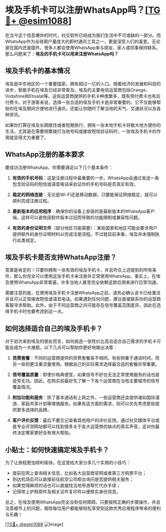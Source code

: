 # 埃及手机卡可以注册WhatsApp吗？[[TG💪+ @esim1088](https://t.me/s/esim1088)]

在当今这个信息爆炸的时代，社交软件已经成为我们生活中不可或缺的一部分。而WhatsApp作为全球用户量庞大的即时通讯工具之一，更是深受人们的喜爱。无论是在国内还是国外，很多人都会使用WhatsApp来与朋友、家人或同事保持联系。那么问题来了：**埃及的手机卡可以用来注册WhatsApp吗？**

## 埃及手机卡的基本情况

埃及是中东地区的一个重要国家，拥有超过一亿的人口。随着经济的发展和科技的进步，智能手机在埃及已经非常普及。埃及的主要电信运营商包括Orange、Vodafone和Etisalat等。这些运营商提供的手机卡种类繁多，既有预付费卡也有后付费卡。对于游客来说，选择一张合适的埃及手机卡是非常重要的，它不仅能够帮助你在埃及期间方便地进行通讯，还能让你随时了解当地的天气、交通状况以及各种资讯。

如果你打算在埃及长期居住或者短期旅行，拥有一张本地手机卡将极大地方便你的生活。尤其是在需要频繁拨打当地号码或接收短信验证码时，一张埃及手机卡的作用就显得尤为重要了。

## WhatsApp注册的基本要求

要成功注册WhatsApp，你需要满足以下几个基本条件：

1. **有效的手机号码**：这是注册过程中最重要的一步。WhatsApp会通过发送一条包含验证码的短信或语音电话来验证你的手机号码是否真实有效。
   
2. **稳定的网络连接**：无论是Wi-Fi还是移动数据，只要能保证网络稳定，就可以顺利完成注册过程。
   
3. **最新版本的应用程序**：确保你的设备上安装的是最新版本的WhatsApp客户端，这样可以避免因软件版本过旧而导致的功能限制或兼容性问题。

4. **有效的身份证明文件**（部分地区可能需要）：某些国家和地区可能会要求用户提供额外的身份证明材料以完成注册流程。不过就目前来看，埃及并未强制执行此类规定。

## 埃及手机卡是否支持WhatsApp注册？

答案是肯定的！只要你拥有一张有效的埃及手机卡，并且符合上述提到的所有条件，那么你完全可以使用这张手机卡来注册并正常使用WhatsApp。事实上，在埃及使用WhatsApp非常普遍，许多当地人甚至完全依赖这款应用来进行日常沟通。

需要注意的是，在使用埃及手机卡注册WhatsApp之前，请务必确认该卡已经激活并且可以正常接收短信或语音电话。如果遇到任何问题，建议直接联系你的运营商客服寻求帮助。此外，由于不同运营商之间可能存在信号覆盖范围差异，因此在选择手机卡时也要考虑到这一点。

## 如何选择适合自己的埃及手机卡？

对于初次来到埃及的朋友而言，如何挑选一张性价比高且适合自己需求的手机卡可能会成为一大难题。以下几点可以帮助你更好地做出决策：

1. **资费套餐**：不同的运营商提供的资费套餐各不相同，有些侧重于通话时间，而另一些则更注重流量使用。根据自己的实际需求选择最合适的套餐非常重要。

2. **信号覆盖质量**：即使价格再便宜，如果信号不好也无法正常使用服务的话也是徒劳无功。因此，在购买前最好先了解一下各个运营商在当地主要城市的信号覆盖情况。

3. **附加功能和服务**：除了基本通话和上网之外，一些运营商还会提供诸如国际漫游、家庭共享计划等增值服务。如果有这方面的需求，则可以优先考虑那些提供更多选择的品牌。

4. **客户评价反馈**：最后不要忘记查看其他用户的评价反馈。通过社交媒体平台或是专业评测网站都可以找到很多关于各大运营商优缺点的真实声音，这对你最终决定哪家更好会有很大帮助。

## 小贴士：如何快速搞定埃及手机卡？

为了让旅程更加顺利愉快，在这里给大家分享几个实用的小技巧：

- 提前在网上查询相关信息，比如各大运营商官网或者第三方购票平台；
- 到达机场后可以直接前往航空公司柜台询问是否提供相关服务；
- 如果觉得麻烦的话也可以直接找当地导游帮忙代办手续；
- 记得带上护照原件及相关证件复印件以便核实身份信息。

总之，在埃及使用WhatsApp完全没有任何障碍。只要按照正确的步骤操作，并且注意细节上的问题，相信每位用户都能够轻松享受到这款优秀应用程序带来的便利与乐趣！

[[TG💪+ @esim1088](https://t.me/s/esim1088) ![Image](https://i.postimg.cc/4NQfJmqS/Snipaste-2025-05-13-00-14-12.png)]